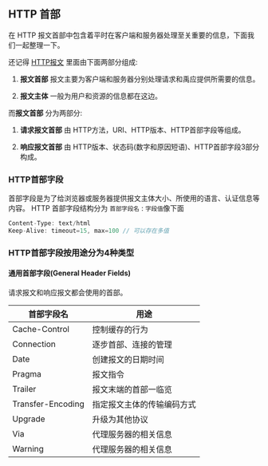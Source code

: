 ## HTTP 首部

在 HTTP 报文首部中包含着平时在客户端和服务器处理至关重要的信息，下面我们一起整理一下。

还记得 [HTTP报文](./HTTP报文.md) 里面由下面两部分组成:
1. **报文首部** 报文主要为客户端和服务器分别处理请求和禹应提供所需要的信息。

2. **报文主体** 一般为用户和资源的信息都在这边。

而**报文首部** 分为两部分:
1. **请求报文首部** 由 HTTP方法，URI、HTTP版本、HTTP首部字段等组成。

2. **响应报文首部** 由 HTTP版本、状态码(数字和原因短语)、HTTP首部字段3部分构成。

### HTTP首部字段

首部字段是为了给浏览器或服务器提供报文主体大小、所使用的语言、认证信息等内容。
HTTP 首部字段结构分为 `首部字段名` : `字段值`像下面

```js
Content-Type: text/html
Keep-Alive: timeout=15, max=100 // 可以存在多值
```

### HTTP首部字段按用途分为4种类型

#### 通用首部字段(General Header Fields)
请求报文和响应报文都会使用的首部。

| 首部字段名 | 用途                         |
|--------|--------------------------------|
| Cache-Control  |  控制缓存的行为  |
| Connection    |  逐步首部、连接的管理      |
| Date   | 创建报文的日期时间      |
| Pragma  | 报文指令 |
| Trailer  | 报文末端的首部一临览 |
| Transfer-Encoding  | 指定报文主体的传输编码方式 |
| Upgrade  | 升级为其他协议 |
| Via  | 代理服务器的相关信息 |
| Warning  | 代理服务器的相关信息 |
